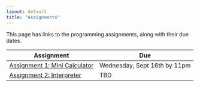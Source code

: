 ```yaml
---
layout: default
title: "Assignments"
---
```


This page has links to the programming assignments, along with their due dates.

Assignment | Due
---------- | ---
[Assignment 1: Mini Calculator](assign/assign01.html) | Wednesday, Sept 16th by 11pm
[Assignment 2: Interpreter](assign/assign02.html) | TBD
